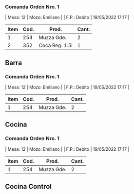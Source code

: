 ### Comanda Orden Nro. 1
| Mesa: 12     | Mozo: Emiliano |
| F.P.: Debito |  19/05/2022 17:17 |

| Item | Cod. | Prod.          | Cant. |
|------|------|----------------|-------|
| 1    | 254  | Muzza Gde.     | 2     |
| 2    | 352  | Coca Reg. 1.5l | 1     |

Barra
----

### Comanda Orden Nro. 1
| Mesa: 12  | Mozo: Emiliano |
| F.P.: Debito |  19/05/2022 17:17 |

| Item | Cod. | Prod.          | Cant. |
|------|------|----------------|-------|
| 1    | 254  | Muzza Gde.     | 2     |


Cocina
----

### Comanda Orden Nro. 1
| Mesa: 12  | Mozo: Emiliano |
| F.P.: Debito |  19/05/2022 17:17 |

| Item | Cod. | Prod.          | Cant. |
|------|------|----------------|-------|
| 1    | 254  | Muzza Gde.     | 2     |

Cocina Control
----

